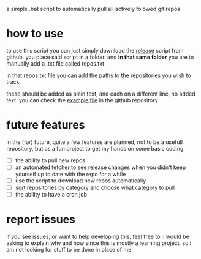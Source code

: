 a simple .bat script to automatically pull all actively folowed git repos

# how to use 
to use this script you can just simply download the [release](https://github.com/C2gl/autopullscripter/releases) script from github. 
you place said script in a folder. and **in that same folder** you are to manually add a .txt file called repos.txt

in that repos.txt file you can add the paths to the repositories you wish to track, 

these should be added as plain text, and each on a different line, no added text. 
you can check the [example file](https://github.com/C2gl/autopullscripter/blob/main/repos.txt) in the github repository


# future features 
in the (far) future, quite a few features are planned, not to be a usefull repository, but as a fun project to get my hands on some basic coding

- [ ] the ability to pull new repos
- [ ] an automated fetcher to see release changes when you didn't keep yourself up to date with the repo for a while
- [ ] use the script to download new repos automatically 
- [ ] sort repositories by category and choose what category to pull
- [ ] the ability to have a cron job

# report issues 
if you see issues, or want to help developing this, feel free to.
i would be asking to explain why and how since this is mostly a learning project. so i am not looking for stuff to be done in place of me 
